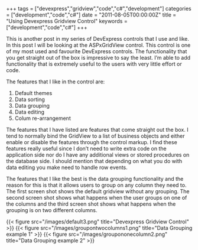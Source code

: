 +++
tags = ["devexpress","gridview","code","c#","development"]
categories = ["development","code","c#"]
date = "2011-08-05T00:00:00Z"
title = "Using Devexpress Gridview Control"
keywords = ["development","code","c#"]
+++

This is another post in my series of DevExpress controls that I use and like. In this post I will be looking at the ASPxGridView control. This control is one of my most used and favourite DevExpress controls. The functionality that you get straight out of the box is impressive to say the least. I’m able to add functionality that is extremely useful to the users with very little effort or code.

<!--more-->

The features that I like in the control are:

1. Default themes
2. Data sorting
3. Data grouping
4. Data editing
5. Colum re-arrangement

The features that I have listed are features that come straight out the box. I tend to normally bind the GridView to a list of business objects and either enable or disable the features through the control markup. I find these features really useful since I don’t need to write extra code on the application side nor do I have any additional views or stored procedures
on the database side. I should mention that depending on what you do with data editing you make need to handle row events.

The features that I like the best is the data grouping functionality and the reason for this is that it allows users to group on any column they need to. The first screen shot shows the default gridview without any grouping. The second screen shot shows what happens when the user groups on one of the columns and the third screen shot shows what happens when the grouping is on two different columns.

{{< figure src="/images/default3.png" title="Devexpress Gridview Control" >}}
{{< figure src="/images/groupontwocolumns1.png" title="Data Grouping example 1" >}}
{{< figure src="/images/groupononecolumn2.png" title="Data Grouping example 2" >}}
